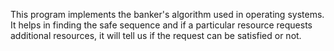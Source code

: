 This program implements the banker's algorithm used in operating systems. It helps in finding the safe sequence and if a particular resource requests additional resources, it will tell us if the request can be satisfied or not. 
